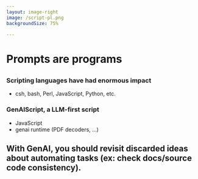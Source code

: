```yaml
---
layout: image-right
image: /script-pl.png
backgroundSize: 75%

---
```

# Prompts are programs
##

### Scripting languages have had enormous impact
- csh, bash, Perl, JavaScript, Python, etc. 

<v-click>

### GenAIScript, a LLM-first script
- JavaScript
- genai runtime (PDF decoders, ...)

</v-click>

<v-click>

##  With GenAI, you should revisit discarded ideas about automating tasks (ex: check docs/source code consistency).

</v-click>